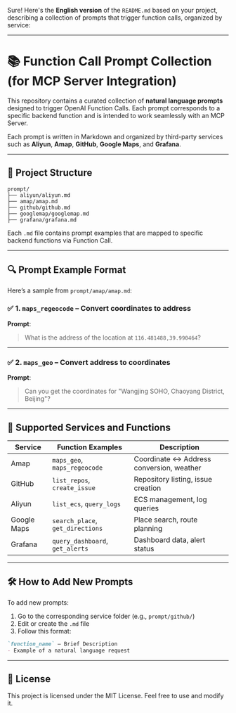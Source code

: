 Sure! Here's the **English version** of the `README.md` based on your project, describing a collection of prompts that trigger function calls, organized by service:

---

# 📚 Function Call Prompt Collection (for MCP Server Integration)

This repository contains a curated collection of **natural language prompts** designed to trigger OpenAI Function Calls. Each prompt corresponds to a specific backend function and is intended to work seamlessly with an MCP Server.

Each prompt is written in Markdown and organized by third-party services such as **Aliyun**, **Amap**, **GitHub**, **Google Maps**, and **Grafana**.

---

## 📁 Project Structure

```
prompt/
├── aliyun/aliyun.md
├── amap/amap.md
├── github/github.md
├── googlemap/googlemap.md
├── grafana/grafana.md
```

Each `.md` file contains prompt examples that are mapped to specific backend functions via Function Call.

---

## 🔍 Prompt Example Format

Here’s a sample from `prompt/amap/amap.md`:

### ✅ 1. `maps_regeocode` – Convert coordinates to address

**Prompt**:

> What is the address of the location at `116.481488,39.990464`?

---

### ✅ 2. `maps_geo` – Convert address to coordinates

**Prompt**:

> Can you get the coordinates for "Wangjing SOHO, Chaoyang District, Beijing"?

---

## 🧩 Supported Services and Functions

| Service     | Function Examples                | Description                               |
| ----------- | -------------------------------- | ----------------------------------------- |
| Amap        | `maps_geo`, `maps_regeocode`     | Coordinate ↔️ Address conversion, weather |
| GitHub      | `list_repos`, `create_issue`     | Repository listing, issue creation        |
| Aliyun      | `list_ecs`, `query_logs`         | ECS management, log queries               |
| Google Maps | `search_place`, `get_directions` | Place search, route planning              |
| Grafana     | `query_dashboard`, `get_alerts`  | Dashboard data, alert status              |

---

## 🛠 How to Add New Prompts

To add new prompts:

1. Go to the corresponding service folder (e.g., `prompt/github/`)
2. Edit or create the `.md` file
3. Follow this format:

```md
`function_name` – Brief Description
- Example of a natural language request
```

---

## 📎 License

This project is licensed under the MIT License. Feel free to use and modify it.

